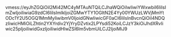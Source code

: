 vmess://eyJhZGQiOiI2Mi42MC4yMTAuNTQiLCJhaWQiOiIwIiwiYWxwbiI6IiIsImZwIjoiIiwiaG9zdCI6IiIsImlkIjoiZGMwYTY1OGItN2E4Yy00YWUzLWVjMmYtODc1Y2U5OGQ1MmMyIiwibmV0IjoidGNwIiwicGF0aCI6IiIsInBvcnQiOiI4NDQzIiwicHMiOiLZhtin2YXYrdiv2YjYryDZvtix2LPYsdi52KoiLCJzY3kiOiJhdXRvIiwic25pIjoiIiwidGxzIjoiIiwidHlwZSI6Im5vbmUiLCJ2IjoiMiJ9
